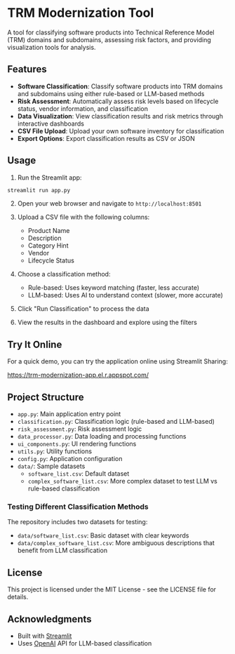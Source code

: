 # TRM Modernization Tool

A tool for classifying software products into Technical Reference Model (TRM) domains and subdomains, assessing risk factors, and providing visualization tools for analysis.

## Features

- **Software Classification**: Classify software products into TRM domains and subdomains using either rule-based or LLM-based methods
- **Risk Assessment**: Automatically assess risk levels based on lifecycle status, vendor information, and classification
- **Data Visualization**: View classification results and risk metrics through interactive dashboards
- **CSV File Upload**: Upload your own software inventory for classification
- **Export Options**: Export classification results as CSV or JSON


## Usage

1. Run the Streamlit app:
```bash
streamlit run app.py
```

2. Open your web browser and navigate to `http://localhost:8501`

3. Upload a CSV file with the following columns:
   - Product Name
   - Description
   - Category Hint
   - Vendor
   - Lifecycle Status

4. Choose a classification method:
   - Rule-based: Uses keyword matching (faster, less accurate)
   - LLM-based: Uses AI to understand context (slower, more accurate)

5. Click "Run Classification" to process the data

6. View the results in the dashboard and explore using the filters

## Try It Online

For a quick demo, you can try the application online using Streamlit Sharing:

https://trm-modernization-app.el.r.appspot.com/

## Project Structure

- `app.py`: Main application entry point
- `classification.py`: Classification logic (rule-based and LLM-based)
- `risk_assessment.py`: Risk assessment logic
- `data_processor.py`: Data loading and processing functions
- `ui_components.py`: UI rendering functions
- `utils.py`: Utility functions
- `config.py`: Application configuration
- `data/`: Sample datasets
  - `software_list.csv`: Default dataset
  - `complex_software_list.csv`: More complex dataset to test LLM vs rule-based classification


### Testing Different Classification Methods

The repository includes two datasets for testing:
- `data/software_list.csv`: Basic dataset with clear keywords
- `data/complex_software_list.csv`: More ambiguous descriptions that benefit from LLM classification


## License

This project is licensed under the MIT License - see the LICENSE file for details.

## Acknowledgments

- Built with [Streamlit](https://streamlit.io/)
- Uses [OpenAI](https://openai.com/) API for LLM-based classification
